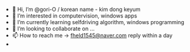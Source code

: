 - 👋 Hi, I’m @gori-O / korean name - kim dong keyum
- 👀 I’m interested in computervision, windows apps
- 🌱 I’m currently learning selfdriving algorithm, windows programming
- 💞️ I’m looking to collaborate on ...
- 📫 How to reach me -> fheld1545@naver.com   reply within a day
- 
<!---
gori-O/gori-O is a ✨ special ✨ repository because its `README.md` (this file) appears on your GitHub profile.
You can click the Preview link to take a look at your changes.
--->
